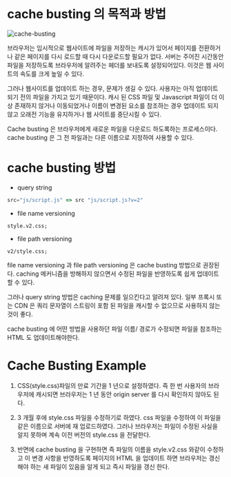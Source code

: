 # cache busting 의 목적과 방법

![cache-busting](https://cdn.keycdn.com/support/wp-content/uploads/2016/06/cache-busting.webp)

>

브라우저는 임시적으로 웹사이트에 파일을 저장하는 캐시가 있어서 페이지를 전환하거나 같은 페이지를 다시 로드할 때 다시 다운로드할 필요가 없다. 서버는 주어진 시간동안 파일을 저장하도록 브라우저에 알려주는 헤더를 보내도록 설정되어있다. 이것은 웹 사이트의 속도를 크게 높일 수 있다.

그러나 웹사이트를 업데이트 하는 경우, 문제가 생길 수 있다. 사용자는 아직 업데이트 되기 전의 파일을 가지고 있기 때문이다. 캐시 된 CSS 파일 및 Javascript 파일이 더 이상 존재하지 않거나 이동되었거나 이름이 변경된 요소를 참조하는 경우 업데이트 되지 않고 오래전 기능을 유지하거나 웹 사이트를 중단시킬 수 있다.

Cache busting 은 브라우저에게 새로운 파일을 다운로드 하도록하는 프로세스이다. cache busting 은 그 전 파일과는 다른 이름으로 지정하여 사용할 수 있다.

# cache busting 방법

- query string

```js
src="js/script.js" => src "js/script.js?v=2"
```

- file name versioning

```
style.v2.css;
```

- file path versioning

```
v2/style.css;
```

file name versioning 과 file path versioning 은 cache busting 방법으로 권장된다. caching 메커니즘을 방해하지 않으면서 수정된 파일을 반영하도록 쉽게 업데이트할 수 있다.

그러나 query string 방법은 caching 문제를 일으킨다고 알려져 있다. 일부 프록시 또는 CDN 은 쿼리 문자열이 스트링이 포함 된 파일을 캐시할 수 없으므로 사용하지 않는 것이 좋다.

cache busting 에 어떤 방법을 사용하던 파일 이름/ 경로가 수정되면 파일을 참조하는 HTML 도 업데이트해야한다.

# Cache Busting Example

1. CSS(style.css)파일의 만료 기간을 1 년으로 설정하였다. 즉 한 번 사용자의 브라우저에 캐시되면 브라우저는 1 년 동안 origin server 를 다시 확인하지 않아도 된다.

2. 3 개월 후에 style.css 파일을 수정하기로 하였다. css 파일을 수정하여 이 파일을 같은 이름으로 서버에 재 업로드하였다. 그러나 브라우저는 파일이 수정된 사실을 알지 못하며 계속 이전 버전의 style.css 을 전달한다.

3. 반면에 cache busting 을 구현하면 즉 파일의 이름을 style.v2.css 와같이 수정하고 이 변경 사항을 반영하도록 페이지의 HTML 을 업데이트 하면 브라우저는 갱신해야 하는 새 파일이 있음을 알게 되고 즉시 파일을 갱신 한다.
